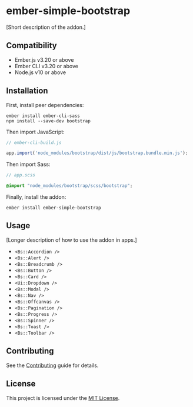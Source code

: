 ember-simple-bootstrap
==============================================================================

[Short description of the addon.]


Compatibility
------------------------------------------------------------------------------

* Ember.js v3.20 or above
* Ember CLI v3.20 or above
* Node.js v10 or above


Installation
------------------------------------------------------------------------------

First, install peer dependencies:

```
ember install ember-cli-sass
npm install --save-dev bootstrap
```

Then import JavaScript:

```js
// ember-cli-build.js

app.import('node_modules/bootstrap/dist/js/bootstrap.bundle.min.js');
```

Then import Sass:

```scss
// app.scss

@import "node_modules/bootstrap/scss/bootstrap";
```

Finally, install the addon:

```
ember install ember-simple-bootstrap
```


Usage
------------------------------------------------------------------------------

[Longer description of how to use the addon in apps.]

* `<Bs::Accordion />`
* `<Bs::Alert />`
* `<Bs::Breadcrumb />`
* `<Bs::Button />`
* `<Bs::Card />`
* `<Ui::Dropdown />`
* `<Bs::Modal />`
* `<Bs::Nav />`
* `<Bs::Offcanvas />`
* `<Bs::Pagination />`
* `<Bs::Progress />`
* `<Bs::Spinner />`
* `<Bs::Toast />`
* `<Bs::Toolbar />`


Contributing
------------------------------------------------------------------------------

See the [Contributing](CONTRIBUTING.md) guide for details.


License
------------------------------------------------------------------------------

This project is licensed under the [MIT License](LICENSE.md).

